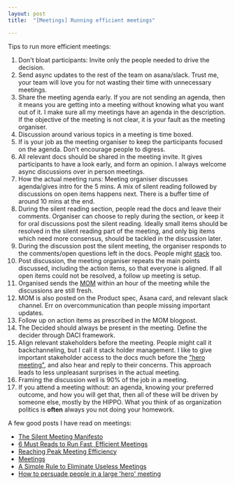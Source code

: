 ```yaml
---
layout: post
title:  "[Meetings] Running efficient meetings"

---
```


Tips to run more efficient meetings:
1. Don't bloat participants: Invite only the people needed to drive the decision.
2. Send async updates to the rest of the team on asana/slack. Trust me, your team will love you for not wasting their time with unnecessary meetings.
3. Share the meeting agenda early. If you are not sending an agenda, then it means you are getting into a meeting without knowing what you want out of it. I make sure all my meetings have an agenda in the description. If the objective of the meeting is not clear, it is your fault as the meeting organiser.
4. Discussion around various topics in a meeting is time boxed.
5. If is your job as the meeting organiser to keep the participants focused on the agenda. Don't encourage people to digress.
6. All relevant docs should be shared in the meeting invite. It gives participants to have a look early, and form an opinion. I always welcome async discussions over in person meetings.
7. How the actual meeting runs: Meeting organiser discusses agenda/gives intro for the 5 mins. A mix of silent reading followed by discussions on open items happens next. There is a buffer time of around 10 mins at the end.
8. During the silent reading section, people read the docs and leave their comments. Organiser can choose to reply during the section, or keep it for oral discussions post the silent reading. Ideally small items should be resolved in the silent reading part of the meeting, and only big items which need more consensus, should be tackled in the discussion later.
9. During the discussion post the silent meeting, the organiser responds to the comments/open questions left in the docs. People might [stack](https://manassaloi.com/2020/04/23/stack.html) too.
10. Post discussion, the meeting organiser repeats the main points discussed, including the action items, so that everyone is aligned. If all open items could not be resolved, a follow up meeting is setup.
11. Organised sends the [MOM](https://manassaloi.com/2020/03/22/mom-update.html) within an hour of the meeting while the discussions are still fresh.
12. MOM is also posted on the Product spec, Asana card, and relevant slack channel. Err on overcommunication than people missing important updates.
13. Follow up on action items as prescribed in the MOM blogpost.
14. The Decided should always be present in the meeting. Define the decider through DACI framework.
15. Align relevant stakeholders before the meeting. People might call it backchanneling, but I call it stack holder management. I like to give important stakeholder access to the docs much before the ["hero meeting"](https://mobile.twitter.com/sriramk/status/1226959362918215680), and also hear and reply to their concerns. This approach leads to less unpleasant surprises in the actual meeting.
16. Framing the discussion well is 90% of the job in a meeting.
17. If you attend a meeting without: an agenda, knowing your preferred outcome, and how you will get that, then all of these will be driven by someone else, mostly by the HIPPO. What you think of as organization politics is **often** always you not doing your homework.

A few good posts I have read on meetings:
- [The Silent Meeting Manifesto](https://medium.com/swlh/the-silent-meeting-manifesto-v1-189e9e3487eb)
- [6 Must Reads to Run Fast, Efficient Meetings](https://firstround.com/review/first-round-reviews-6-must-reads-to-run-fast-efficient-meetings/)
- [Reaching Peak Meeting Efficiency](https://medium.learningbyshipping.com/reaching-peak-meeting-efficiency-f8e47c93317a)
- [Meetings](https://medium.com/@padday/meetings-e27767bcf6b6)
- [A Simple Rule to Eliminate Useless Meetings](https://www.linkedin.com/pulse/20130701022638-22330283-a-simple-rule-to-eliminate-useless-meetings/)
- [How to persuade people in a large 'hero' meeting](https://mobile.twitter.com/sriramk/status/1226959362918215680)

